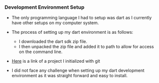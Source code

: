 ### Development Environment Setup
- The only programming language I had to setup was dart as I currently have other setups on my computer system.
- The process of setting up my dart environment is as follows:
    - I downloaded the dart sdk zip file.
    - I then unpacked the zip file and added it to path to allow for access on the command line.

- [Here](https://github.com/Timmy-id/IdeaFundr) is a link of a project I initialized with git

- I did not face any challenge when setting up my dart development environment as it was straight forward and easy to install.
